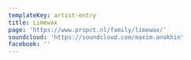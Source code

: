 ```yaml
---
templateKey: artist-entry
title: Limewax
page: 'https://www.prspct.nl/family/limewax/'
soundcloud: 'https://soundcloud.com/maxim-anokhin'
facebook: ''
---
```


